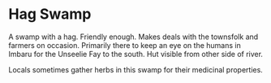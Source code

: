 # Hag Swamp

A swamp with a hag. Friendly enough. Makes deals with the townsfolk and farmers on occasion. Primarily there to keep an eye on the humans in Imbaru for the Unseelie Fay to the south. Hut visible from other side of river.

Locals sometimes gather herbs in this swamp for their medicinal properties.
